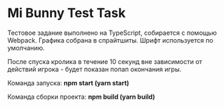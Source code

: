 # Mi Bunny Test Task

Тестовое задание выполнено на TypeScript, собирается с помощью Webpack.
Графика собрана в спрайтшиты. Шрифт используется по умолчанию.

После спуска кролика в течение 10 секунд вне зависимости от действий игрока - будет показан попап окончания игры.

Команда запуска: **npm start (yarn start)**

Команда сборки проекта: **npm build (yarn build)**


